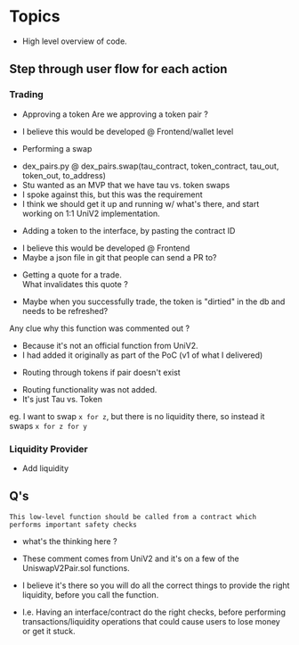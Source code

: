 # Topics

- High level overview of code.
 
## Step through user flow for each action

### Trading

* Approving a token
Are we approving a token pair ?
- I believe this would be developed @ Frontend/wallet level

* Performing a swap
- dex_pairs.py @ dex_pairs.swap(tau_contract, token_contract, tau_out, token_out, to_address)
- Stu wanted as an MVP that we have tau vs. token swaps
- I spoke against this, but this was the requirement
- I think we should get it up and running w/ what's there, and start working on 1:1 UniV2 implementation.

* Adding a token to the interface, by pasting the contract ID
- I believe this would be developed @ Frontend
- Maybe a json file in git that people can send a PR to?

* Getting a quote for a trade.  
What invalidates this quote ?
- Maybe when you successfully trade, the token is "dirtied" in the db and needs to be refreshed?

Any clue why this function was commented out ?
- Because it's not an official function from UniV2.
- I had added it originally as part of the PoC (v1 of what I delivered)

* Routing through tokens if pair doesn't exist
- Routing functionality was not added.
- It's just Tau vs. Token

eg. I want to swap `x for z`, but there is no liquidity there, so instead it swaps `x for z for y`



### Liquidity Provider

* Add liquidity

## Q's

`This low-level function should be called from a contract which performs important safety checks`

- what's the thinking here ?

- These comment comes from UniV2 and it's on a few of the UniswapV2Pair.sol functions.
- I believe it's there so you will do all the correct things to provide the right liquidity, before you call the function.
- I.e. Having an interface/contract do the right checks, before performing transactions/liquidity operations that could cause users to lose money or get it stuck.
